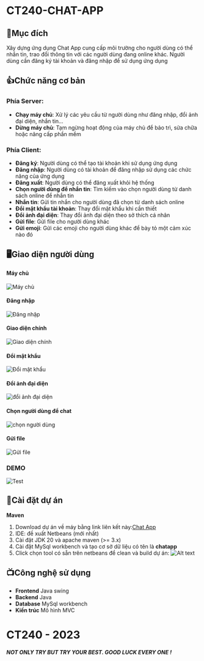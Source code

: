 # CT240-CHAT-APP

## 🤔Mục đích

Xây dựng ứng dụng Chat App cung cấp môi trường cho người dùng có thể nhắn tin, trao đổi thông tin với các người dùng đang online khác. Người dùng cần đăng ký tài khoản và đăng nhập để sử dụng ứng dụng

## 👍Chức năng cơ bản

### Phía Server:

- **Chạy máy chủ**: Xử lý các yêu cầu từ người dùng như đăng nhập, đổi ảnh đại diện, nhắn tin...
- **Dừng máy chủ**: Tạm ngừng hoạt động của máy chủ để bảo trì, sửa chữa hoặc nâng cấp phần mềm

### Phía Client:

- **Đăng ký**: Người dùng có thể tạo tài khoản khi sử dụng ứng dụng
- **Đăng nhập**: Người dùng có tài khoản để đăng nhập sử dụng các chức năng của ứng dụng
- **Đăng xuất**: Người dùng có thể đăng xuất khỏi hệ thống
- **Chọn người dùng để nhắn tin**: Tìm kiếm vào chọn người dùng từ danh sách online để nhắn tin
- **Nhắn tin**: Gửi tin nhắn cho người dùng đã chọn từ danh sách online
- **Đổi mật khẩu tài khoản**: Thay đổi mật khẩu khi cần thiết
- **Đổi ảnh đại diện**: Thay đổi ảnh đại diện theo sở thích cá nhân
- **Gửi file**: Gửi file cho người dùng khác
- **Gửi emoji**: Gửi các emoji cho người dùng khác để bày tỏ một cảm xúc nào đó

## 🖥️Giao diện người dùng

#### Máy chủ

![Máy chủ](/images/image-1.png)

#### Đăng nhập

![Đăng nhập](/images/image-2.png)

#### Giao diện chính

![Giao diện chính](/images/image-6.png)

#### Đổi mật khẩu

![Đổi mật khẩu](/images/image-7.png)

#### Đổi ảnh đại diện

![đổi ảnh đại diện](/images/image-8.png)

#### Chọn người dùng để chat

![chọn người dùng](/images/image-9.png)

#### Gửi file

![Gửi file](/images/image-10.png)

### DEMO

![Test](/images/image-11.png)

## 🔧Cài đặt dự án

**Maven**

1. Download dự án về máy bằng link liên kết này:[Chat App](https://github.com/Nqvinh7603/CT240-Chat-App)
2. IDE: đề xuất Netbeans (mới nhất)
3. Cài đặt JDK 20 và apache maven (>= 3.x)
4. Cài đặt MySql workbench và tạo cơ sở dữ liệu có tên là **chatapp**
5. Click chọn tool có sẵn trên netbeans để clean và build dự án: ![Alt text](/images/image.png)

## 📺Công nghệ sử dụng

- **Frontend**
  Java swing
- **Backend**
  Java
- **Database**
  MySql workbench
- **Kiến trúc**
  Mô hình MVC

# CT240 - 2023

#### _NOT ONLY TRY BUT TRY YOUR BEST. GOOD LUCK EVERY ONE !_
